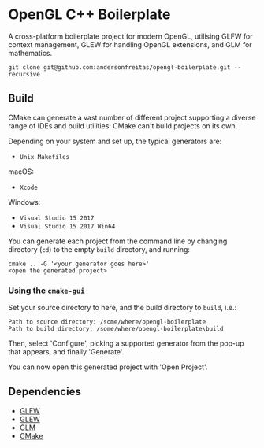 # OpenGL C++ Boilerplate

A cross-platform boilerplate project for modern OpenGL, utilising GLFW for context management, GLEW for handling OpenGL extensions, and GLM for mathematics.


    git clone git@github.com:andersonfreitas/opengl-boilerplate.git --recursive


## Build

CMake can generate a vast number of different project supporting a diverse range of IDEs and build utilities: CMake can't build projects on its own.

Depending on your system and set up, the typical generators are:
* `Unix Makefiles`

macOS:
* `Xcode`

Windows:
 * `Visual Studio 15 2017`
 * `Visual Studio 15 2017 Win64`

You can generate each project from the command line by changing directory (`cd`) to the empty `build` directory, and running:

    cmake .. -G '<your generator goes here>'
    <open the generated project>

### Using the `cmake-gui`

Set your source directory to here, and the build directory to `build`, i.e.:

    Path to source directory: /some/where/opengl-boilerplate
    Path to build directory: /some/where/opengl-boilerplate\build

Then, select 'Configure', picking a supported generator from the pop-up that appears, and finally 'Generate'.

You can now open this generated project with 'Open Project'.

## Dependencies

 * [GLFW](https://github.com/glfw/glfw)
 * [GLEW](http://github.com/nigels-com/glew.git)
 * [GLM](https://github.com/g-truc/glm)
 * [CMake](http://www.cmake.org/)
